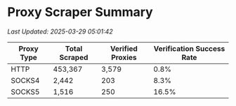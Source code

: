 # Proxy Scraper Summary

_Last Updated: 2025-03-29 05:01:42_

| Proxy Type | Total Scraped | Verified Proxies | Verification Success Rate |
|------------|--------------|------------------|--------------------------|
| HTTP | 453,367 | 3,579 | 0.8% |
| SOCKS4 | 2,442 | 203 | 8.3% |
| SOCKS5 | 1,516 | 250 | 16.5% |
